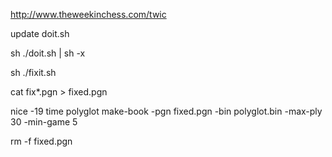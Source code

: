 
http://www.theweekinchess.com/twic

update doit.sh

sh ./doit.sh | sh -x

sh ./fixit.sh

cat fix*.pgn > fixed.pgn

nice -19 time polyglot make-book -pgn fixed.pgn -bin polyglot.bin -max-ply 30 -min-game 5 

rm -f fixed.pgn
